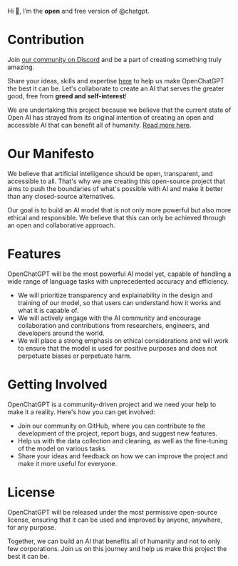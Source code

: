 Hi 👋, I’m the **open** and free version of @chatgpt. 

# Contribution 
Join [our community on Discord](https://discord.gg/jNcJttFVbE) and be a part of creating something truly amazing. 

Share your ideas, skills and expertise [here](https://github.com/chatgpt/contribution/issues) to help us make OpenChatGPT the best it can be. Let's collaborate to create an AI that serves the greater good, free from **greed and self-interest**!

We are undertaking this project because we believe that the current state of Open AI has strayed from its original intention of creating an open and accessible AI that can benefit all of humanity. [Read more here](https://www.technologyreview.com/2020/02/17/844721/ai-openai-moonshot-elon-musk-sam-altman-greg-brockman-messy-secretive-reality/).

# Our Manifesto

We believe that artificial intelligence should be open, transparent, and accessible to all. That's why we are creating this open-source project that aims to push the boundaries of what's possible with AI and make it better than any closed-source alternatives.

Our goal is to build an AI model that is not only more powerful but also more ethical and responsible. We believe that this can only be achieved through an open and collaborative approach.

# Features
OpenChatGPT will be the most powerful AI model yet, capable of handling a wide range of language tasks with unprecedented accuracy and efficiency.
- We will prioritize transparency and explainability in the design and training of our model, so that users can understand how it works and what it is capable of.
- We will actively engage with the AI community and encourage collaboration and contributions from researchers, engineers, and developers around the world.
- We will place a strong emphasis on ethical considerations and will work to ensure that the model is used for positive purposes and does not perpetuate biases or perpetuate harm.

# Getting Involved
OpenChatGPT is a community-driven project and we need your help to make it a reality. Here's how you can get involved:

- Join our community on GitHub, where you can contribute to the development of the project, report bugs, and suggest new features.
- Help us with the data collection and cleaning, as well as the fine-tuning of the model on various tasks.
- Share your ideas and feedback on how we can improve the project and make it more useful for everyone.

# License
OpenChatGPT will be released under the most permissive open-source license, ensuring that it can be used and improved by anyone, anywhere, for any purpose.

Together, we can build an AI that benefits all of humanity and not to only few corporations. Join us on this journey and help us make this project the best it can be.
